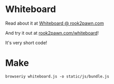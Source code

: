 Whiteboard
==========

Read about it at <a href="http://rook2pawn.com/post/view?post=6">Whiteboard @ rook2pawn.com</a>

And try it out at <a href="http://rook2pawn.com/whiteboard">rook2pawn.com/whiteboard</a>!

It's very short code!

Make
====

    browseriy whiteboard.js -o static/js/bundle.js
